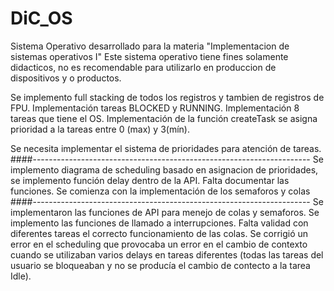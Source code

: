 # DiC_OS
Sistema Operativo desarrollado para la materia "Implementacion de sistemas operativos I"
Este sistema operativo tiene fines solamente didacticos, no es recomendable para utilizarlo en produccion de dispositivos y o productos.

Se implemento full stacking de todos los registros y tambien de registros de FPU.
Implementación tareas BLOCKED y RUNNING.
Implementación 8 tareas que tiene el OS.
Implementación de la función createTask se asigna prioridad a la tareas entre 0 (max) y 3(mín).

Se necesita implementar el sistema de prioridades para atención de tareas.
####---------------------------------------------------------------------
Se implemento diagrama de scheduling basado en asignacion de prioridades, se implemento
función delay dentro de la API. Falta documentar las funciones. Se comienza con la implementación
de los semaforos y colas
####---------------------------------------------------------------------
Se implementaron las funciones de API para menejo de colas y semaforos.
Se implemento las funciones de llamado a interrupciones.
Falta validad con diferentes tareas el correcto funcionamiento de las colas.
Se corrigió un error en el scheduling que provocaba un error en el cambio de contexto
cuando se utilizaban varios delays en tareas diferentes (todas las tareas del usuario se bloqueaban y 
no se producía el cambio de contecto a la tarea Idle).
